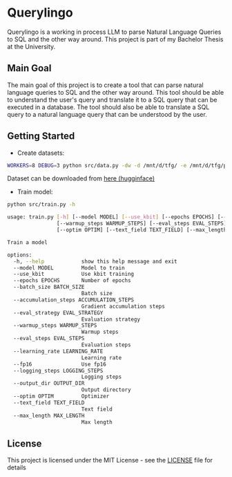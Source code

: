 # Querylingo

Querylingo is a working in process LLM to parse Natural Language Queries to SQL and the other way around. This project is part of my Bachelor Thesis at the University.

## Main Goal

The main goal of this project is to create a tool that can parse natural language queries to SQL and the other way around. This tool should be able to understand the user's query and translate it to a SQL query that can be executed in a database. The tool should also be able to translate a SQL query to a natural language query that can be understood by the user.

## Getting Started

-   Create datasets:

```bash
WORKERS=8 DEBUG=3 python src/data.py -dw -d /mnt/d/tfg/ -e /mnt/d/tfg/processed/hf/ /mnt/d/tfg/processed/ -p -s jsonl -cd /mnt/d/tfg/processed/datasets.sqlite /mnt/d/tfg/processed/datasets/
```

Dataset can be downloaded from [here (hugginface)](https://huggingface.co/datasets/Sergi28/text-2-sql-4-llm)

-   Train model:

```bash
python src/train.py -h
```

```bash
usage: train.py [-h] [--model MODEL] [--use_kbit] [--epochs EPOCHS] [--batch_size BATCH_SIZE] [--accumulation_steps ACCUMULATION_STEPS] [--eval_strategy EVAL_STRATEGY]
                [--warmup_steps WARMUP_STEPS] [--eval_steps EVAL_STEPS] [--learning_rate LEARNING_RATE] [--fp16] [--logging_steps LOGGING_STEPS] [--output_dir OUTPUT_DIR]
                [--optim OPTIM] [--text_field TEXT_FIELD] [--max_length MAX_LENGTH]

Train a model

options:
  -h, --help            show this help message and exit
  --model MODEL         Model to train
  --use_kbit            Use kbit training
  --epochs EPOCHS       Number of epochs
  --batch_size BATCH_SIZE
                        Batch size
  --accumulation_steps ACCUMULATION_STEPS
                        Gradient accumulation steps
  --eval_strategy EVAL_STRATEGY
                        Evaluation strategy
  --warmup_steps WARMUP_STEPS
                        Warmup steps
  --eval_steps EVAL_STEPS
                        Evaluation steps
  --learning_rate LEARNING_RATE
                        Learning rate
  --fp16                Use fp16
  --logging_steps LOGGING_STEPS
                        Logging steps
  --output_dir OUTPUT_DIR
                        Output directory
  --optim OPTIM         Optimizer
  --text_field TEXT_FIELD
                        Text field
  --max_length MAX_LENGTH
                        Max length
```

## License

This project is licensed under the MIT License - see the [LICENSE](LICENSE) file for details
